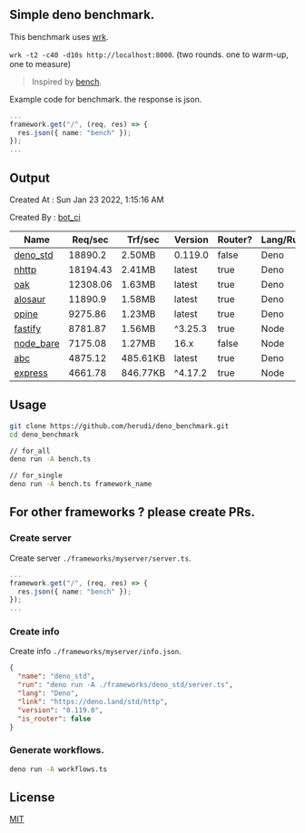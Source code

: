 ## Simple deno benchmark.
This benchmark uses [wrk](https://github.com/wg/wrk).

`wrk -t2 -c40 -d10s http://localhost:8000`. (two rounds. one to warm-up, one to measure)

> Inspired by [bench](https://github.com/denosaurs/bench).

Example code for benchmark. the response is json.
```ts
...
framework.get("/", (req, res) => {
  res.json({ name: "bench" });
});
...
```

## Output
Created At : Sun Jan 23 2022, 1:15:16 AM

Created By : [bot_ci](https://github.com/herudi/deno_benchmarks/commits?author=github-actions%5Bbot%5D)

|Name|Req/sec|Trf/sec|Version|Router?|Lang/Runtime|
|----|----|----|----|----|----|
|[deno_std](https://deno.land/std/http)|18890.2|2.50MB|0.119.0|false|Deno|
|[nhttp](https://github.com/nhttp/nhttp)|18194.43|2.41MB|latest|true|Deno|
|[oak](https://github.com/oakserver/oak)|12308.06|1.63MB|latest|true|Deno|
|[alosaur](https://github.com/alosaur/alosaur)|11890.9|1.58MB|latest|true|Deno|
|[opine](https://github.com/cmorten/opine)|9275.86|1.23MB|latest|true|Deno|
|[fastify](https://github.com/fastify/fastify)|8781.87|1.56MB|^3.25.3|true|Node|
|[node_bare](https://nodejs.org)|7175.08|1.27MB|16.x|false|Node|
|[abc](https://deno.land/x/abc)|4875.12|485.61KB|latest|true|Deno|
|[express](https://github.com/expressjs/express)|4661.78|846.77KB|^4.17.2|true|Node|


## Usage
```bash
git clone https://github.com/herudi/deno_benchmark.git
cd deno_benchmark

// for_all
deno run -A bench.ts

// for_single
deno run -A bench.ts framework_name
```
## For other frameworks ? please create PRs.
### Create server
Create server `./frameworks/myserver/server.ts`.
```ts
...
framework.get("/", (req, res) => {
  res.json({ name: "bench" });
});
...
```
### Create info
Create info `./frameworks/myserver/info.json`.
```json
{
  "name": "deno_std",
  "run": "deno run -A ./frameworks/deno_std/server.ts",
  "lang": "Deno",
  "link": "https://deno.land/std/http",
  "version": "0.119.0",
  "is_router": false
}
```
### Generate workflows.
```bash
deno run -A workflows.ts
```
## License

[MIT](LICENSE)

